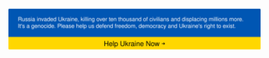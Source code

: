 [![Stand With Ukraine](https://raw.githubusercontent.com/vshymanskyy/StandWithUkraine/main/banner2-direct.svg)](https://stand-with-ukraine.pp.ua)
